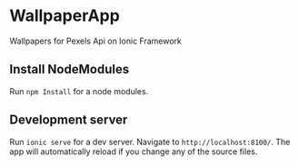 # WallpaperApp
Wallpapers for Pexels Api on Ionic Framework

## Install NodeModules

Run `npm Install` for a node modules.

## Development server

Run `ionic serve` for a dev server. Navigate to `http://localhost:8100/`. The app will automatically reload if you change any of the source files.
